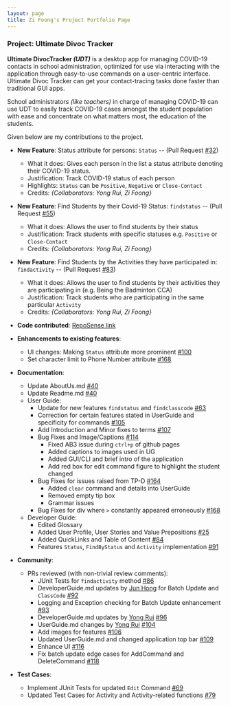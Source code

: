 ```yaml
---
layout: page
title: Zi Foong's Project Portfolio Page
---
```


### Project: Ultimate Divoc Tracker
**Ultimate DivocTracker _(UDT)_** is a desktop app for managing COVID-19 contacts in school administration, optimized for use via interacting with the application through easy-to-use commands on a user-centric interface.
Ultimate Divoc Tracker can get your contact-tracing tasks done faster than traditional GUI apps.

School administrators _(like teachers)_ in charge of managing COVID-19 can use UDT to easily track COVID-19 cases amongst the student population with ease and concentrate on what matters most, the education of the students.

Given below are my contributions to the project.
* **New Feature**: Status attribute for persons: `Status` -- (Pull Request [\#32](https://github.com/AY2122S2-CS2103T-T12-1/tp/pull/32))
  * What it does: Gives each person in the list a status attribute denoting their COVID-19 status.
  * Justification: Track COVID-19 status of each person
  * Highlights: `Status` can be `Positive`, `Negative` or `Close-Contact`
  * Credits: *{Collaborators: Yong Rui, Zi Foong}*


* **New Feature**: Find Students by their Covid-19 Status: `findstatus` -- (Pull Request [\#55](https://github.com/AY2122S2-CS2103T-T12-1/tp/pull/55))
  * What it does: Allows the user to find students by their status
  * Justification: Track students with specific statuses e.g. `Positive` or `Close-Contact`
  * Credits: *{Collaborators: Yong Rui, Zi Foong}*


* **New Feature**: Find Students by the Activities they have participated in: `findactivity` -- (Pull Request [\#83](https://github.com/AY2122S2-CS2103T-T12-1/tp/pull/83))
  * What it does: Allows the user to find students by their activities they are participating in (e.g. Being the Badminton CCA)
  * Justification: Track students who are participating in the same particular `Activity`
  * Credits: *{Collaborators: Yong Rui, Zi Foong}*


* **Code contributed**: [RepoSense link](https://nus-cs2103-ay2122s2.github.io/tp-dashboard/?search=lzf834&breakdown=true&sort=groupTitle&sortWithin=title&since=2022-02-18&timeframe=commit&mergegroup=&groupSelect=groupByRepos&checkedFileTypes=docs~functional-code~test-code~other)


* **Enhancements to existing features**:
  * UI changes: Making `Status` attribute more prominent [\#100](https://github.com/AY2122S2-CS2103T-T12-1/tp/pull/100)
  * Set character limit to Phone Number attribute [\#168](https://github.com/AY2122S2-CS2103T-T12-1/tp/pull/168)


* **Documentation**:
  * Update AboutUs.md [\#40](https://github.com/AY2122S2-CS2103T-T12-1/tp/pull/40)
  * Update Readme.md [\#40](https://github.com/AY2122S2-CS2103T-T12-1/tp/pull/40)
  * User Guide:
    * Update for new features `findstatus` and `findclasscode` [\#63](https://github.com/AY2122S2-CS2103T-T12-1/tp/pull/63)
    * Correction for certain features stated in UserGuide and specificity for commands [\#105](https://github.com/AY2122S2-CS2103T-T12-1/tp/pull/105)
    * Add Introduction and Minor fixes to terms [\#107](https://github.com/AY2122S2-CS2103T-T12-1/tp/pull/107)
    * Bug Fixes and Image/Captions [\#114](https://github.com/AY2122S2-CS2103T-T12-1/tp/pull/114)
      * Fixed AB3 issue during `ctrl+p` of github pages
      * Added captions to images used in UG
      * Added GUI/CLI and brief intro of the application
      * Add red box for edit command figure to highlight the student changed
    * Bug Fixes for issues raised from TP-D [\#164](https://github.com/AY2122S2-CS2103T-T12-1/tp/pull/164)
      * Added `clear` command and details into UserGuide
      * Removed empty tip box
      * Grammar issues
    * Bug Fixes for div where `>` constantly appeared erroneously [\#168](https://github.com/AY2122S2-CS2103T-T12-1/tp/pull/168)
  * Developer Guide:
    * Edited Glossary
    * Added User Profile, User Stories and Value Prepositions [\#25](https://github.com/AY2122S2-CS2103T-T12-1/tp/pull/25)
    * Added QuickLinks and Table of Content [\#84](https://github.com/AY2122S2-CS2103T-T12-1/tp/pull/84)
    * Features `Status`, `FindByStatus` and `Activity` implementation [\#91](https://github.com/AY2122S2-CS2103T-T12-1/tp/pull/91)


* **Community**:
  * PRs reviewed (with non-trivial review comments): 
    * JUnit Tests for `findactivity` method [\#86](https://github.com/AY2122S2-CS2103T-T12-1/tp/pull/86)
    * DeveloperGuide.md updates by [Jun Hong](https://github.com/whoisjunhong) for Batch Update and `ClassCode` [\#92](https://github.com/AY2122S2-CS2103T-T12-1/tp/pull/92)
    * Logging and Exception checking for Batch Update enhancement [\#93](https://github.com/AY2122S2-CS2103T-T12-1/tp/pull/93)
    * DeveloperGuide.md updates by [Yong Rui](https://github.com/Fenway17) [\#96](https://github.com/AY2122S2-CS2103T-T12-1/tp/pull/96)
    * UserGuide.md changes by [Yong Rui](https://github.com/Fenway17) [\#104](https://github.com/AY2122S2-CS2103T-T12-1/tp/pull/104)
    * Add images for features [\#106](https://github.com/AY2122S2-CS2103T-T12-1/tp/pull/106)
    * Updated UserGuide.md and changed application top bar [\#109](https://github.com/AY2122S2-CS2103T-T12-1/tp/pull/109)
    * Enhance UI [\#116](https://github.com/AY2122S2-CS2103T-T12-1/tp/pull/116)
    * Fix batch update edge cases for AddCommand and DeleteCommand [\#118](https://github.com/AY2122S2-CS2103T-T12-1/tp/pull/118)


* **Test Cases**:
  * Implement JUnit Tests for updated `Edit` Command [\#69](https://github.com/AY2122S2-CS2103T-T12-1/tp/pull/69)
  * Updated Test Cases for Activity and Activity-related functions [\#79](https://github.com/AY2122S2-CS2103T-T12-1/tp/pull/79)
